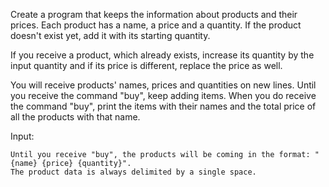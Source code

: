 Create a program that keeps the information about products and their prices. Each product has a name, a price and a quantity. If the product doesn't exist yet, add it with its starting quantity.

If you receive a product, which already exists, increase its quantity by the input quantity and if its price is different, replace the price as well.

You will receive products' names, prices and quantities on new lines. Until you receive the command "buy", keep adding items. When you do receive the command "buy", print the items with their names and the total price of all the products with that name.

Input:

	Until you receive "buy", the products will be coming in the format: "{name} {price} {quantity}".
	The product data is always delimited by a single space.
